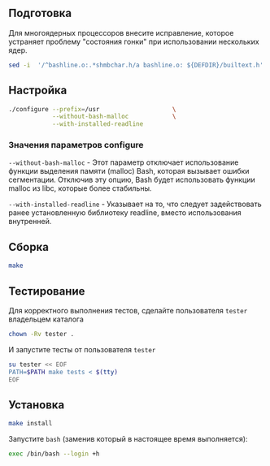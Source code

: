<package-info :package="package" showsbu2></package-info>

<script>
		new Vue({
		el: '#main',
		data: { package: {} },
		mounted: function () {
				this.getPackage('bash');
		},
		methods: {
			getPackage: function(name) {
					getPackage(name)
					.then(response => this.package = response);
			},
		}
  })
</script>

## Подготовка

Для многоядерных процессоров внесите исправление, которое устраняет проблему "состояния гонки" при использовании нескольких ядер.

```bash
sed -i  '/^bashline.o:.*shmbchar.h/a bashline.o: ${DEFDIR}/builtext.h' Makefile.in
```


## Настройка

```bash
./configure --prefix=/usr                    \
            --without-bash-malloc            \
            --with-installed-readline
```

### Значения параметров configure

`--without-bash-malloc` - Этот параметр отключает использование функции выделения памяти (malloc) Bash, которая вызывает ошибки сегментации. Отключив эту опцию, Bash будет использовать функции malloc из libc, которые более стабильны.

`--with-installed-readline` - Указывает на то, что следует задействовать  ранее установленную библиотеку readline, вместо использования внутренней.

## Сборка

```bash
make
```


## Тестирование

Для корректного выполнения тестов, сделайте пользователя `tester` владельцем каталога

```bash
chown -Rv tester .
```

И запустите тесты от пользователя `tester`

```bash
su tester << EOF
PATH=$PATH make tests < $(tty)
EOF
```


## Установка

```bash
make install
```


Запустите ``bash`` (заменив который в настоящее время выполняется):

```bash
exec /bin/bash --login +h
```
